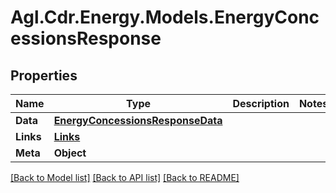 # Agl.Cdr.Energy.Models.EnergyConcessionsResponse

## Properties

Name | Type | Description | Notes
------------ | ------------- | ------------- | -------------
**Data** | [**EnergyConcessionsResponseData**](EnergyConcessionsResponseData.md) |  | 
**Links** | [**Links**](Links.md) |  | 
**Meta** | **Object** |  | 

[[Back to Model list]](../README.md#documentation-for-models) [[Back to API list]](../README.md#documentation-for-api-endpoints) [[Back to README]](../README.md)

